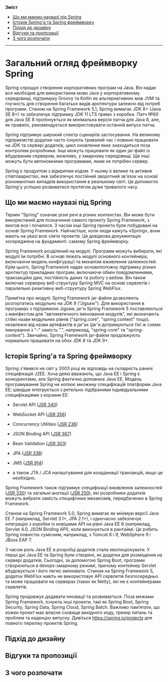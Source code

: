 **Зміст**
* [Що ми маємо наувазі під Spring](#що-ми-маємо-наувазі-під-spring)
* [Історія Spring'а та Spring фреймворку](#історія-springа-та-spring-фреймворку)
* [Підхід до дизайну](#підхід-до-дизайну)
* [Відгуки та пропозиції](#відгуки-та-пропозиції)
* [З чого розпочати](#з-чого-розпочати)

---

# Загальний огляд фреймворку Spring 

Spring спрощує створення корпоративних програм на Java. Він надає все необхідне для використання мови Java у корпоративному середовищі, підтримуку Groovy та Kotlin як альтернативних мов JVM та гнучкість для створення багатьох видів архітектури залежно від потреб програми. Станом на Spring Framework 5.1, Spring вимагає JDK 8+ (Java SE 8+) та забезпечує підтримку JDK 11 LTS прямо з коробки. Патч №60 для Java SE 8 пропонується як мінімальна версія патча для Java 8, але, як правило, рекомендується використовувати останній випуск патча.

Spring підтримує широкий спектр сценаріїв застосування. На великому підприємстві додатки часто існують тривалий час і повинні працювати на JDK та сервері додатків, цикл оновлення яких знаходиться поза контролем розробника. Інші можуть працювати як один jar-файл із вбудованим сервером, можливо, у хмарному середовищі. Ще інші можуть бути автономними програмами, яким не потрібен сервер.

Spring є продуктом з відкритим кодом. У ньому є велике та активне співтовариство, яке забезпечує постійний зворотний зв'язок на основі різноманітних випадків використання в реальному світі. Це допомогло Spring'у успішно розвиватися протягом дуже тривалого часу.

## Що ми маємо наувазі під Spring

Термін "Spring" означає різні речі в різних контекстах. Він може бути використаний для позначення самого проекту Spring Framework, з якогов все і почалося. З часом інші Spring проекти були побудовані на основі Spring Framework. Найчастіше, коли люди кажуть «Spring», вони мають на увазі всю сім’ю проектів. Ця довідкова документація зосереджена на фундаменті: самому Spring фреймворку.

Spring Framework розділений на модулі. Програми можуть вибирати, які модулі їм потрібні. В основі лежать модулі основного контейнера, включаючи модель конфігурації та механізм вживлення залежностей. Крім цього, Spring Framework надає основоположну підтримку різних архітектур прикладних програм, включаючи обмін повідомленнями, транзакційні дані, постійність даних та роботу з вебом. Він також включає серверну веб-структуру Spring MVC на основі сервлетів і паралельно реактивну веб-структуру Spring WebFlux.

Примітка про модулі: Spring Framework jar-файли дозволяють розгортатись модульно на JDK 9 ("Jigsaw"). Для використання в програмах з підтримкою Jigsaw, jar'и Spring Framework 5 поставляються з маніфестом для "автоматичного іменовання модулів", які визначають стійкі назви модульних рівнів ("spring.core", "spring.context" тощо), незалежні від назви артефактів в jar'ах (jar'и дотримуються тієї ж схеми іменування з "-" замість ".", наприклад, "spring-core" та "spring-context"). Звичайно, Spring Framework jar-файли продовжують нормально працювати на обох JDK 8 та JDK 9+.

## Історія Spring'а та Spring фреймворку

Spring з'явився на світ у 2003 році як відповідь на складність ранніх специфікацій J2EE. Хоча деякі вважають, що Java EE і Spring є конкурентами, але Spring фактично доповнює Java EE. Модель програмування Spring не копіює множину специфікацій платформи Java EE; швидше інтегрується з ретельно підібраними індивідуальними специфікаціями з корзини EE:

* Servlet API ([JSR 340](https://jcp.org/en/jsr/detail?id=340))

* WebSocket API ([JSR 356](https://jcp.org/en/jsr/detail?id=356))

* Concurrency Utilities ([JSR 236](https://jcp.org/en/jsr/detail?id=236))

* JSON Binding API ([JSR 367](https://jcp.org/en/jsr/detail?id=367))

* Bean Validation ([JSR 303](https://jcp.org/en/jsr/detail?id=303))

* JPA ([JSR 338](https://jcp.org/en/jsr/detail?id=338))

* JMS ([JSR 914](https://jcp.org/en/jsr/detail?id=914))

* а також JTA / JCA налаштування для координації транзакцій, якщо це необхідно.

Spring Framework також підтримує специфікації вживлення залежностей ([JSR 330](https://jcp.org/en/jsr/detail?id=330)) та загальні анотації ([JSR 250](https://jcp.org/en/jsr/detail?id=250)), які розробники додатків можуть вибрати замість специфічних механізмів, передбачених в Spring Framework.

Станом на Spring Framework 5.0, Spring вимагає як мінімум версії Java EE 7 (наприклад, Servlet 3.1+, JPA 2.1+), і одночасно забезпечує інтеграцію з коробки із новішими API на рівні Java EE 8 (наприклад, Servlet 4.0, JSON Binding API), коли виконується в рантаймі. Це робить Spring повністю сумісним, наприклад, з Tomcat 8 і 9, WebSphere 9 і JBoss EAP 7.

З часом роль Java EE  в розробці додатків стала еволюціонувати. У перші дні Java EE та Spring були створені, як додатки для розміщення на сервері додатків. Сьогодні, за допомогою Spring Boot, програми створюються в devops-хмарному режимі, причому контейнер Servlet вбудовується і його легко змінювати. Станом на Spring Framework 5, додаток WebFlux навіть не використовує API сервлетів безпосередньо та може працювати на серверах (таких як Netty), які не є контейнерами сервлетів.

Spring продовжує додавати інновації та розвивається. Поза межами Spring Framework, існують інші проекти, такі як Spring Boot, Spring Security, Spring Data, Spring Cloud, Spring Batch. Важливо пам’ятати, що кожен проект має власне сховище вихідного коду, трекер питань та проблем та каденцію випуску. Дивіться https://spring.io/projects для повного переліку проектів Spring.

## Підхід до дизайну

## Відгуки та пропозиції

## З чого розпочати
